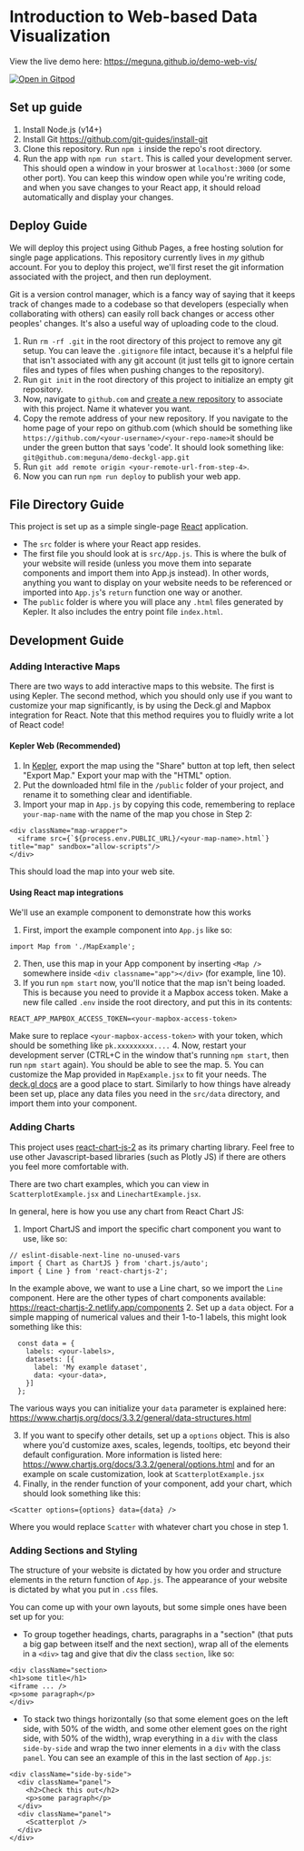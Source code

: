 # Introduction to Web-based Data Visualization

View the live demo here: https://meguna.github.io/demo-web-vis/

[![Open in Gitpod](https://gitpod.io/button/open-in-gitpod.svg)](https://gitpod.io/https://github.com/meguna/demo-web-vis/)


## Set up guide

1. Install Node.js (v14+)
2. Install Git https://github.com/git-guides/install-git
3. Clone this repository. Run `npm i` inside the repo's root directory. 
4. Run the app with `npm run start`. This is called your development server. This should open a window in your broswer at `localhost:3000` (or some other port). You can keep this window open while you're writing code, and when you save changes to your React app, it should reload automatically and display your changes. 

## Deploy Guide

We will deploy this project using Github Pages, a free hosting solution for single page applications. 
This repository currently lives in _my_ github account. For you to deploy this project, we'll first reset the git information associated with the project,
and then run deployment.

Git is a version control manager, which is a fancy way of saying that it keeps track of changes made to a codebase so that developers (especially when collaborating with others) can easily roll back changes or access other peoples' changes. It's also a useful way of uploading code to the cloud. 

1. Run `rm -rf .git` in the root directory of this project to remove any git setup. You can leave the `.gitignore` file intact, because it's a helpful file that isn't associated with any git account (it just tells git to ignore certain files and types of files when pushing changes to the repository). 
2. Run `git init` in the root directory of this project to initialize an empty git repository.
3. Now, navigate to `github.com` and [create a new repository](https://github.com/new) to associate with this project. Name it whatever you want. 
4. Copy the remote address of your new repository. If you navigate to the home page of your repo on github.com (which should be something like `https://github.com/<your-username>/<your-repo-name>`it should be under the green button that says 'code'. It should look something like: `git@github.com:meguna/demo-deckgl-app.git`
5. Run `git add remote origin <your-remote-url-from-step-4>`.
6. Now you can run `npm run deploy` to publish your web app.

## File Directory Guide

This project is set up as a simple single-page [React](https://reactjs.org/) application. 

* The `src` folder is where your React app resides. 
* The first file you should look at is `src/App.js`. This is where the bulk of your website will reside (unless you move them into separate components and import them into App.js instead). In other words, anything you want to display on your website needs to be referenced or imported into `App.js`'s `return` function one way or another.
* The `public` folder is where you will place any `.html` files generated by Kepler. It also includes the entry point file `index.html`.

## Development Guide

### Adding Interactive Maps

There are two ways to add interactive maps to this website. The first is using Kepler. The second method, which you should only use if you want to customize your map significantly, is by using the Deck.gl and Mapbox integration for React. Note that this method requires you to fluidly write a lot of React code!

#### Kepler Web (Recommended)

1. In [Kepler](https://kepler.gl/demo), export the map using the "Share" button at top left, then select "Export Map." Export your map with the "HTML" option.
2. Put the downloaded html file in the `/public` folder of your project, and rename it to something clear and identifiable. 
3. Import your map in `App.js` by copying this code, remembering to replace `your-map-name` with the name of the map you chose in Step 2:
```
<div className="map-wrapper">
  <iframe src={`${process.env.PUBLIC_URL}/<your-map-name>.html`} title="map" sandbox="allow-scripts"/>
</div>
```
This should load the map into your web site.

#### Using React map integrations
We'll use an example component to demonstrate how this works

1. First, import the example component into `App.js` like so: 
```
import Map from './MapExample';
```
2. Then, use this map in your App component by inserting `<Map />` somewhere inside `<div classname="app"></div>` (for example, line 10).
3. If you run `npm start` now, you'll notice that the map isn't being loaded. This is because you need to provide it a Mapbox access token. Make a new file called `.env` inside the root directory, and put this in its contents:
```
REACT_APP_MAPBOX_ACCESS_TOKEN=<your-mapbox-access-token>
```
Make sure to replace `<your-mapbox-access-token>` with your token, which should be something like `pk.xxxxxxxxx....` 
4. Now, restart your development server (CTRL+C in the window that's running `npm start`, then run `npm start` again). You should be able to see the map.
5. You can customize the Map provided in `MapExample.jsx` to fit your needs. The [deck.gl docs](https://deck.gl/docs) are a good place to start. Similarly to how things have already been set up, place any data files you need in the `src/data` directory, and import them into your component. 

### Adding Charts

This project uses [react-chart-js-2](https://github.com/reactchartjs/react-chartjs-2) as its primary charting library. Feel free to use other Javascript-based libraries (such as Plotly JS) if there are others you feel more comfortable with.

There are two chart examples, which you can view in `ScatterplotExample.jsx` and `LinechartExample.jsx`.

In general, here is how you use any chart from React Chart JS:

1. Import ChartJS and import the specific chart component you want to use, like so:
```
// eslint-disable-next-line no-unused-vars
import { Chart as ChartJS } from 'chart.js/auto';
import { Line } from 'react-chartjs-2';
```
In the example above, we want to use a Line chart, so we import the `Line` component. Here are the other types of chart components available: https://react-chartjs-2.netlify.app/components
2. Set up a `data` object. For a simple mapping of numerical values and their 1-to-1 labels, this might look something like this:
```
  const data = {
    labels: <your-labels>,
    datasets: [{
      label: 'My example dataset',
      data: <your-data>,
    }]
  };
```
The various ways you can initialize your `data` parameter is explained here: https://www.chartjs.org/docs/3.3.2/general/data-structures.html

3. If you want to specify other details, set up a `options` object. This is also where you'd customize axes, scales, legends, tooltips, etc beyond their default configuration. More information is listed here: https://www.chartjs.org/docs/3.3.2/general/options.html and for an example on scale customization, look at `ScatterplotExample.jsx`
4. Finally, in the render function of your component, add your chart, which should look something like this:
```
<Scatter options={options} data={data} />
```
Where you would replace `Scatter` with whatever chart you chose in step 1. 

### Adding Sections and Styling

The structure of your website is dictated by how you order and structure elements in the return function of `App.js`. The appearance of your website is dictated by what you put in `.css` files. 

You can come up with your own layouts, but some simple ones have been set up for you:

* To group together headings, charts, paragraphs in a "section" (that puts a big gap between itself and the next section), wrap all of the elements in a `<div>` tag and give that div the class `section`, like so:
```
<div className="section>
<h1>some title</h1>
<iframe ... />
<p>some paragraph</p>
</div>
```
* To stack two things horizontally (so that some element goes on the left side, with 50% of the width, and some other element goes on the right side, with 50% of the width), wrap everything in a `div` with the class `side-by-side` and wrap the two inner elements in a `div` with the class `panel`. You can see an example of this in the last section of `App.js`:
```
<div className="side-by-side">
  <div className="panel">
    <h2>Check this out</h2>
    <p>some paragraph</p>
  </div>
  <div className="panel">
    <Scatterplot />
  </div>
</div>
```

